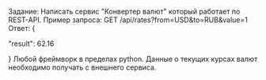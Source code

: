 Задание:
Написать сервис "Конвертер валют" который работает по REST-API.
Пример запроса:
GET /api/rates?from=USD&to=RUB&value=1
Ответ:
{

"result": 62.16

}
Любой фреймворк в пределах python.
Данные о текущих курсах валют необходимо получать с внешнего сервиса.
